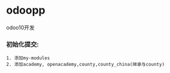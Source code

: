 # odoopp
odoo10开发
### 初始化提交:
    1. 添加my-modules
    2. 添加academy, openacademy,county,county_china(继承与county)